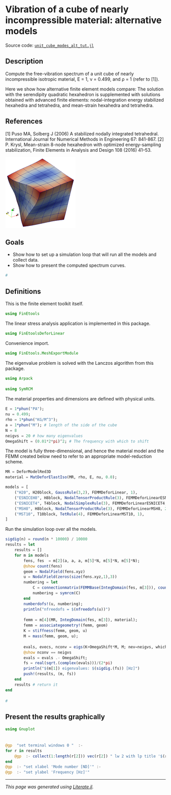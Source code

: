# Vibration of a cube of nearly incompressible material: alternative models

Source code: [`unit_cube_modes_alt_tut.jl`](unit_cube_modes_alt_tut.jl)

## Description

Compute the free-vibration spectrum of a unit cube of nearly
incompressible isotropic material, E = 1, ν = 0.499, and ρ = 1 (refer to [1]).

Here we show how alternative finite element models compare:
The solution with the serendipity quadratic hexahedron is supplemented with
solutions obtained with advanced finite elements: nodal-integration energy
stabilized hexahedra and tetrahedra, and mean-strain hexahedra and
tetrahedra.

## References

[1] Puso MA, Solberg J (2006) A stabilized nodally integrated tetrahedral. International Journal for Numerical Methods in Engineering 67: 841-867.
[2] P. Krysl, Mean-strain 8-node hexahedron with optimized energy-sampling
stabilization, Finite Elements in Analysis and Design 108 (2016) 41–53.

![](unit_cube-mode7.png)

## Goals

- Show how to set up a simulation loop that will run all the models and collect data.
- Show how to present the computed spectrum curves.

````julia
#
````

## Definitions

This is the finite element toolkit itself.

````julia
using FinEtools
````

The linear stress analysis application is implemented in this package.

````julia
using FinEtoolsDeforLinear
````

Convenience import.

````julia
using FinEtools.MeshExportModule
````

The eigenvalue problem is solved with the Lanczos algorithm from this package.

````julia
using Arpack

using SymRCM
````

The material properties and dimensions are defined with physical units.

````julia
E = 1*phun("PA");
nu = 0.499;
rho = 1*phun("KG/M^3");
a = 1*phun("M"); # length of the side of the cube
N = 8
neigvs = 20 # how many eigenvalues
OmegaShift = (0.01*2*pi)^2; # The frequency with which to shift
````

The model is fully three-dimensional, and hence the material model  and the
FEMM created below need to refer to an appropriate model-reduction scheme.

````julia
MR = DeforModelRed3D
material = MatDeforElastIso(MR, rho, E, nu, 0.0);
````

````julia
models = [
    ("H20", H20block, GaussRule(3,2), FEMMDeforLinear, 1),
    ("ESNICEH8", H8block, NodalTensorProductRule(3), FEMMDeforLinearESNICEH8, 2),
    ("ESNICET4", T4block, NodalSimplexRule(3), FEMMDeforLinearESNICET4, 2),
    ("MSH8", H8block, NodalTensorProductRule(3), FEMMDeforLinearMSH8, 2),
    ("MST10", T10block, TetRule(4), FEMMDeforLinearMST10, 1),
]
````

Run  the simulation loop over all the models.

````julia
sigdig(n) = round(n * 10000) / 10000
results = let
    results = []
    for m in models
        fens, fes  = m[2](a, a, a, m[5]*N, m[5]*N, m[5]*N);
        @show count(fens)
        geom = NodalField(fens.xyz)
        u = NodalField(zeros(size(fens.xyz,1),3))
        numbering = let
            C = connectionmatrix(FEMMBase(IntegDomain(fes, m[3])), count(fens))
            numbering = symrcm(C)
        end
        numberdofs!(u, numbering);
        println("nfreedofs = $(nfreedofs(u))")

        femm = m[4](MR, IntegDomain(fes, m[3]), material);
        femm = associategeometry!(femm, geom)
        K = stiffness(femm, geom, u)
        M = mass(femm, geom, u);

        evals, evecs, nconv = eigs(K+OmegaShift*M, M; nev=neigvs, which=:SM)
        @show nconv == neigvs
        evals = evals .- OmegaShift;
        fs = real(sqrt.(complex(evals)))/(2*pi)
        println("$(m[1]) eigenvalues: $(sigdig.(fs)) [Hz]")
        push!(results, (m, fs))
    end
    results # return it
end

#
````

## Present the results graphically

````julia
using Gnuplot


@gp  "set terminal windows 0 "  :-
for r in results
    @gp  :- collect(1:length(r[2])) vec(r[2]) " lw 2 with lp title '$(r[1][1])' "  :-
end
@gp  :- "set xlabel 'Mode number [ND]'" :-
@gp  :- "set ylabel 'Frequency [Hz]'"
````

---

*This page was generated using [Literate.jl](https://github.com/fredrikekre/Literate.jl).*

